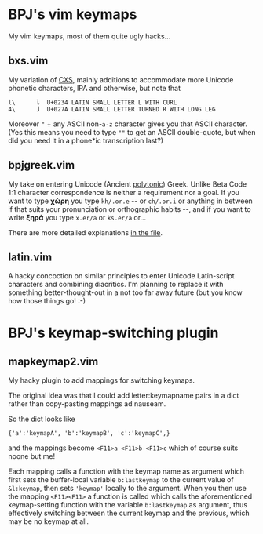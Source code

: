 BPJ's vim keymaps
=================

My vim keymaps, most of them quite ugly hacks...

bxs.vim
-------

My variation of [CXS](http://www.theiling.de/ipa/), mainly additions to accommodate more Unicode phonetic characters, IPA and otherwise, but note that

    l\      ȴ  U+0234 LATIN SMALL LETTER L WITH CURL
    4\      ɺ  U+027A LATIN SMALL LETTER TURNED R WITH LONG LEG

Moreover `"` + any ASCII non-`a-z` character gives you that ASCII character. (Yes this means you need to type `""` to get an ASCII double-quote, but when did you need it in a phone\*ic transcription last?)

bpjgreek.vim
------------

My take on entering Unicode (Ancient [polytonic](http://en.wikipedia.org/wiki/Greek_diacritics)) Greek. Unlike Beta Code 1:1 character correspondence is neither a requirement nor a goal. If you want to type **χώρη** you type `kh/.or.e` -- or `ch/.or.i` or anything in between if that suits your pronunciation or orthographic habits --, and if you want to write **ξηρά** you type `x.er/a` or `ks.er/a` or...

There are more detailed explanations [in the file](keymap/bpjgreek.vim).

latin.vim
---------

A hacky concoction on similar principles to enter Unicode Latin-script characters and combining diacritics. I'm planning to replace it with something better-thought-out in a not too far away future (but you know how those things go! :-)

BPJ's keymap-switching plugin
=============================

mapkeymap2.vim
--------------

My hacky plugin to add mappings for switching keymaps.

The original idea was that I could add letter:keymapname pairs in a dict rather than copy-pasting mappings ad nauseam.

So the dict looks like

```vimL
{'a':'keymapA', 'b':'keymapB', 'c':'keymapC',}
```

and the mappings become `<F11>a <F11>b <F11>c` which of course suits noone but me!

Each mapping calls a function with the keymap name as argument which first sets the buffer-local variable `b:lastkeymap` to the current value of `&l:keymap`, then sets `'keymap'` locally to the argument. When you then use the mapping `<F11><F11>` a function is called which calls the aforementioned keymap-setting function with the variable `b:lastkeymap` as argument, thus effectively switching between the current keymap and the previous, which may be no keymap at all.
